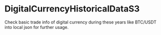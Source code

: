 # DigitalCurrencyHistoricalDataS3
Check basic trade info of digital currency during these years like BTC/USDT into local json for further usage.

